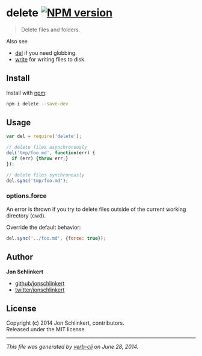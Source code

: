 # delete [![NPM version](https://badge.fury.io/js/delete.png)](http://badge.fury.io/js/delete)

> Delete files and folders.

Also see
* [del](https://github.com/sindresorhus/del) if you need globbing.
* [write](https://github.com/jonschlinkert/write) for writing files to disk.

## Install
Install with [npm](npmjs.org):

```bash
npm i delete --save-dev
```

## Usage

```js
var del = require('delete');

// delete files asynchronously
del('tmp/foo.md', function(err) {
  if (err) {throw err;}
});

// delete files synchronously
del.sync('tmp/foo.md');
```

### options.force

An error is thrown if you try to delete files outside of the current working directory (cwd).

Override the default behavior:

```js
del.sync('../foo.md', {force: true});
```

## Author

**Jon Schlinkert**
 
+ [github/jonschlinkert](https://github.com/jonschlinkert)
+ [twitter/jonschlinkert](http://twitter.com/jonschlinkert) 

## License
Copyright (c) 2014 Jon Schlinkert, contributors.  
Released under the MIT license

***

_This file was generated by [verb-cli](https://github.com/assemble/verb-cli) on June 28, 2014._